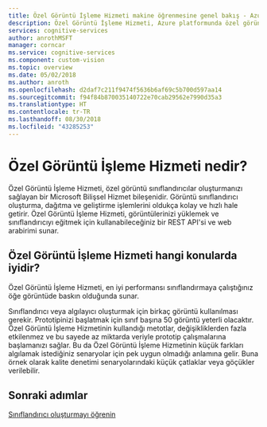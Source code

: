 ```yaml
---
title: Özel Görüntü İşleme Hizmeti makine öğrenmesine genel bakış - Azure Bilişsel Hizmetler | Microsoft Docs
description: Özel Görüntü İşleme Hizmeti, Azure platformunda özel görüntü sınıflandırıcılar oluşturmanızı sağlayan bir Microsoft Bilişsel Hizmet bileşenidir.
services: cognitive-services
author: anrothMSFT
manager: corncar
ms.service: cognitive-services
ms.component: custom-vision
ms.topic: overview
ms.date: 05/02/2018
ms.author: anroth
ms.openlocfilehash: d2daf7c211f9474f5636b6af69c5b700d597aa14
ms.sourcegitcommit: f94f84b870035140722e70cab29562e7990d35a3
ms.translationtype: HT
ms.contentlocale: tr-TR
ms.lasthandoff: 08/30/2018
ms.locfileid: "43285253"
---
```

# <a name="what-is-the-custom-vision-service"></a>Özel Görüntü İşleme Hizmeti nedir?

Özel Görüntü İşleme Hizmeti, özel görüntü sınıflandırıcılar oluşturmanızı sağlayan bir Microsoft Bilişsel Hizmet bileşenidir. Görüntü sınıflandırıcı oluşturma, dağıtma ve geliştirme işlemlerini oldukça kolay ve hızlı hale getirir. Özel Görüntü İşleme Hizmeti, görüntülerinizi yüklemek ve sınıflandırıcıyı eğitmek için kullanabileceğiniz bir REST API'si ve web arabirimi sunar.

## <a name="what-does-custom-vision-service-do-well"></a>Özel Görüntü İşleme Hizmeti hangi konularda iyidir?

Özel Görüntü İşleme Hizmeti, en iyi performansı sınıflandırmaya çalıştığınız öğe görüntüde baskın olduğunda sunar. 

Sınıflandırıcı veya algılayıcı oluşturmak için birkaç görüntü kullanılması gerekir. Prototipinizi başlatmak için sınıf başına 50 görüntü yeterli olacaktır. Özel Görüntü İşleme Hizmetinin kullandığı metotlar, değişikliklerden fazla etkilenmez ve bu sayede az miktarda veriyle prototip çalışmalarına başlamanızı sağlar. Bu da Özel Görüntü İşleme Hizmetinin küçük farkları algılamak istediğiniz senaryolar için pek uygun olmadığı anlamına gelir. Buna örnek olarak kalite denetimi senaryolarındaki küçük çatlaklar veya göçükler verilebilir.

## <a name="next-steps"></a>Sonraki adımlar

[Sınıflandırıcı oluşturmayı öğrenin](getting-started-build-a-classifier.md)
